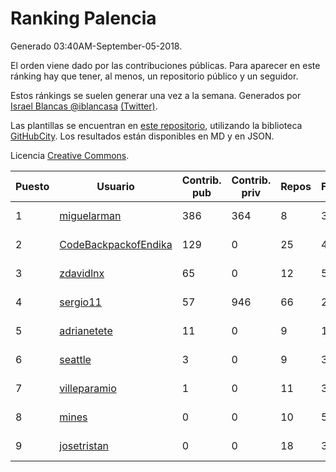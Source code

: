 # Ranking Palencia

Generado 03:40AM-September-05-2018.

El orden viene dado por las contribuciones públicas. Para aparecer en este ránking hay que tener, al menos, un repositorio público y un seguidor.

Estos ránkings se suelen generar una vez a la semana. Generados por [Israel Blancas @iblancasa](https://github.com/iblancasa/) [(Twitter)](https://twitter.com/iblancasa).

Las plantillas se encuentran en [este repositorio](https://github.com/iblancasa/GH-Spanish-Ranking), utilizando la biblioteca [GitHubCity](https://github.com/iblancasa/GitHubCity). Los resultados están disponibles en MD y en JSON.

Licencia [Creative Commons](https://creativecommons.org/licenses/by/4.0/).

| Puesto   |  Usuario  | Contrib. pub | Contrib. priv |Repos| Followers | Desde |  Avatar  |
|----------|-----------|--------------|---------------|-----|-----------|-------|----------|
|1|[miguelarman](https://github.com/miguelarman)|386|364|8|3|2016-10-13|![miguelarman]()|
|2|[CodeBackpackofEndika](https://github.com/CodeBackpackofEndika)|129|0|25|4|2017-09-25|![CodeBackpackofEndika]()|
|3|[zdavidlnx](https://github.com/zdavidlnx)|65|0|12|5|2011-07-28|![zdavidlnx]()|
|4|[sergio11](https://github.com/sergio11)|57|946|66|26|2014-03-19|![sergio11]()|
|5|[adrianetete](https://github.com/adrianetete)|11|0|9|14|2014-03-13|![adrianetete]()|
|6|[seattle](https://github.com/seattle)|3|0|9|3|2011-02-14|![seattle]()|
|7|[villeparamio](https://github.com/villeparamio)|1|0|11|3|2015-12-01|![villeparamio]()|
|8|[mines](https://github.com/mines)|0|0|10|5|2011-03-07|![mines]()|
|9|[josetristan](https://github.com/josetristan)|0|0|18|3|2011-07-15|![josetristan]()|

